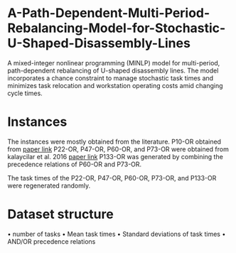 # A-Path-Dependent-Multi-Period-Rebalancing-Model-for-Stochastic-U-Shaped-Disassembly-Lines
A mixed-integer nonlinear programming (MINLP) model for multi-period, path-dependent rebalancing of U-shaped disassembly lines.
The model incorporates a chance constraint to manage stochastic task times and minimizes task relocation and workstation operating costs amid changing cycle times. 

# Instances 
The instances were mostly obtained from the literature. 
P10-OR obtained from [paper link](https://www.researchgate.net/publication/318192805_An_improved_gravitational_search_algorithm_for_profit-oriented_partial_disassembly_line_balancing_problem)
P22-OR, P47-OR, P60-OR, and P73-OR were obtained from kalaycilar et al. 2016 [paper link](https://www.sciencedirect.com/science/article/abs/pii/S0377221715008279)
P133-OR was generated by combining the precedence relations of P60-OR and P73-OR.

The task times of the P22-OR, P47-OR, P60-OR, P73-OR, and P133-OR were regenerated randomly. 

# Dataset structure 
•	number of tasks
•	Mean task times
•	Standard deviations of task times
•	AND/OR precedence relations

